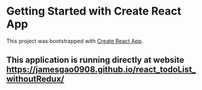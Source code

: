 # Getting Started with Create React App

This project was bootstrapped with [Create React App](https://github.com/facebook/create-react-app).

## This  application is running directly at website https://jamesgao0908.github.io/react_todoList_withoutRedux/

